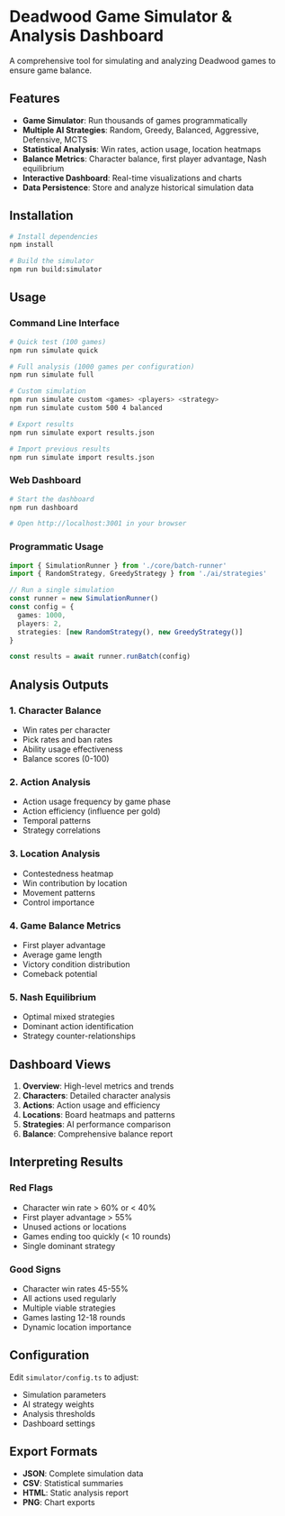 # Deadwood Game Simulator & Analysis Dashboard

A comprehensive tool for simulating and analyzing Deadwood games to ensure game balance.

## Features

- **Game Simulator**: Run thousands of games programmatically
- **Multiple AI Strategies**: Random, Greedy, Balanced, Aggressive, Defensive, MCTS
- **Statistical Analysis**: Win rates, action usage, location heatmaps
- **Balance Metrics**: Character balance, first player advantage, Nash equilibrium
- **Interactive Dashboard**: Real-time visualizations and charts
- **Data Persistence**: Store and analyze historical simulation data

## Installation

```bash
# Install dependencies
npm install

# Build the simulator
npm run build:simulator
```

## Usage

### Command Line Interface

```bash
# Quick test (100 games)
npm run simulate quick

# Full analysis (1000 games per configuration)
npm run simulate full

# Custom simulation
npm run simulate custom <games> <players> <strategy>
npm run simulate custom 500 4 balanced

# Export results
npm run simulate export results.json

# Import previous results
npm run simulate import results.json
```

### Web Dashboard

```bash
# Start the dashboard
npm run dashboard

# Open http://localhost:3001 in your browser
```

### Programmatic Usage

```typescript
import { SimulationRunner } from './core/batch-runner'
import { RandomStrategy, GreedyStrategy } from './ai/strategies'

// Run a single simulation
const runner = new SimulationRunner()
const config = {
  games: 1000,
  players: 2,
  strategies: [new RandomStrategy(), new GreedyStrategy()]
}

const results = await runner.runBatch(config)
```

## Analysis Outputs

### 1. Character Balance
- Win rates per character
- Pick rates and ban rates
- Ability usage effectiveness
- Balance scores (0-100)

### 2. Action Analysis
- Action usage frequency by game phase
- Action efficiency (influence per gold)
- Temporal patterns
- Strategy correlations

### 3. Location Analysis
- Contestedness heatmap
- Win contribution by location
- Movement patterns
- Control importance

### 4. Game Balance Metrics
- First player advantage
- Average game length
- Victory condition distribution
- Comeback potential

### 5. Nash Equilibrium
- Optimal mixed strategies
- Dominant action identification
- Strategy counter-relationships

## Dashboard Views

1. **Overview**: High-level metrics and trends
2. **Characters**: Detailed character analysis
3. **Actions**: Action usage and efficiency
4. **Locations**: Board heatmaps and patterns
5. **Strategies**: AI performance comparison
6. **Balance**: Comprehensive balance report

## Interpreting Results

### Red Flags
- Character win rate > 60% or < 40%
- First player advantage > 55%
- Unused actions or locations
- Games ending too quickly (< 10 rounds)
- Single dominant strategy

### Good Signs
- Character win rates 45-55%
- All actions used regularly
- Multiple viable strategies
- Games lasting 12-18 rounds
- Dynamic location importance

## Configuration

Edit `simulator/config.ts` to adjust:
- Simulation parameters
- AI strategy weights
- Analysis thresholds
- Dashboard settings

## Export Formats

- **JSON**: Complete simulation data
- **CSV**: Statistical summaries
- **HTML**: Static analysis report
- **PNG**: Chart exports